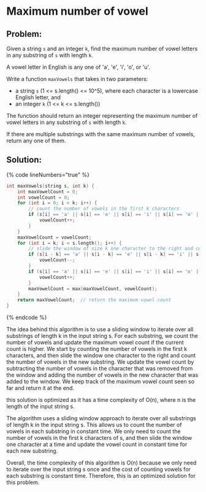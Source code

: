 # Maximum number of vowel

## Problem:

Given a string `s` and an integer `k`, find the maximum number of vowel letters in any substring of `s` with length `k`.

A vowel letter in English is any one of 'a', 'e', 'i', 'o', or 'u'.

Write a function `maxVowels` that takes in two parameters:

* a string `s` (1 <= s.length() <= 10^5), where each character is a lowercase English letter, and
* an integer `k` (1 <= k <= s.length())

The function should return an integer representing the maximum number of vowel letters in any substring of `s` with length `k`.

If there are multiple substrings with the same maximum number of vowels, return any one of them.

## Solution:

{% code lineNumbers="true" %}
```cpp
int maxVowels(string s, int k) {
    int maxVowelCount = 0;  
    int vowelCount = 0;     
    for (int i = 0; i < k; i++) {
        // count the number of vowels in the first k characters
        if (s[i] == 'a' || s[i] == 'e' || s[i] == 'i' || s[i] == 'o' || s[i] == 'u') {
            vowelCount++;
        }
    }
    maxVowelCount = vowelCount;  
    for (int i = k; i < s.length(); i++) {
        // slide the window of size k one character to the right and count the number of vowels in the new substring
        if (s[i - k] == 'a' || s[i - k] == 'e' || s[i - k] == 'i' || s[i - k] == 'o' || s[i - k] == 'u') {
            vowelCount--;
        }
        if (s[i] == 'a' || s[i] == 'e' || s[i] == 'i' || s[i] == 'o' || s[i] == 'u') {
            vowelCount++;
        }
        maxVowelCount = max(maxVowelCount, vowelCount);  
    }
    return maxVowelCount;  // return the maximum vowel count
}
```
{% endcode %}

The idea behind this algorithm is to use a sliding window to iterate over all substrings of length k in the input string s. For each substring, we count the number of vowels and update the maximum vowel count if the current count is higher. We start by counting the number of vowels in the first k characters, and then slide the window one character to the right and count the number of vowels in the new substring. We update the vowel count by subtracting the number of vowels in the character that was removed from the window and adding the number of vowels in the new character that was added to the window. We keep track of the maximum vowel count seen so far and return it at the end.

this solution is optimized as it has a time complexity of O(n), where n is the length of the input string s.

The algorithm uses a sliding window approach to iterate over all substrings of length k in the input string s. This allows us to count the number of vowels in each substring in constant time. We only need to count the number of vowels in the first k characters of s, and then slide the window one character at a time and update the vowel count in constant time for each new substring.

Overall, the time complexity of this algorithm is O(n) because we only need to iterate over the input string s once and the cost of counting vowels for each substring is constant time. Therefore, this is an optimized solution for this problem.
